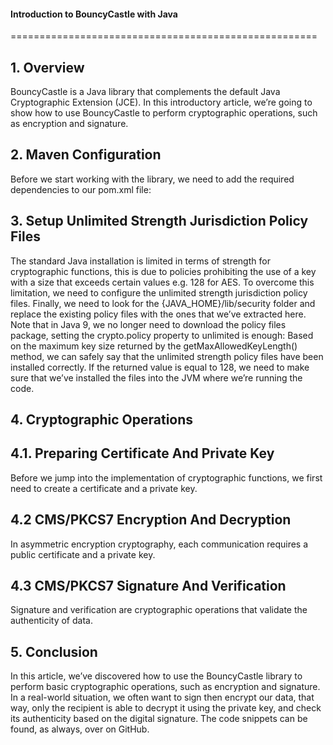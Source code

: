 #### Introduction to BouncyCastle with Java

=====================================================
## 1. Overview
BouncyCastle is a Java library that complements the default Java Cryptographic Extension (JCE).
In this introductory article, we’re going to show how to use BouncyCastle to perform cryptographic operations, such as encryption and signature.

## 2. Maven Configuration
Before we start working with the library, we need to add the required dependencies to our pom.xml file:

## 3. Setup Unlimited Strength Jurisdiction Policy Files
The standard Java installation is limited in terms of strength for cryptographic functions, this is due to policies prohibiting the use of a key with a size that exceeds certain values e.g. 128 for AES.
To overcome this limitation, we need to configure the unlimited strength jurisdiction policy files.
Finally, we need to look for the {JAVA_HOME}/lib/security folder and replace the existing policy files with the ones that we’ve extracted here.
Note that in Java 9, we no longer need to download the policy files package, setting the crypto.policy property to unlimited is enough:
Based on the maximum key size returned by the getMaxAllowedKeyLength() method, we can safely say that the unlimited strength policy files have been installed correctly.
If the returned value is equal to 128, we need to make sure that we’ve installed the files into the JVM where we’re running the code.

## 4. Cryptographic Operations

## 4.1. Preparing Certificate And Private Key
Before we jump into the implementation of cryptographic functions, we first need to create a certificate and a private key.

## 4.2 CMS/PKCS7 Encryption And Decryption
In asymmetric encryption cryptography, each communication requires a public certificate and a private key.

## 4.3 CMS/PKCS7 Signature And Verification
Signature and verification are cryptographic operations that validate the authenticity of data.

## 5. Conclusion
In this article, we’ve discovered how to use the BouncyCastle library to perform basic cryptographic operations, such as encryption and signature.
In a real-world situation, we often want to sign then encrypt our data, that way, only the recipient is able to decrypt it using the private key, and check its authenticity based on the digital signature.
The code snippets can be found, as always, over on GitHub.
